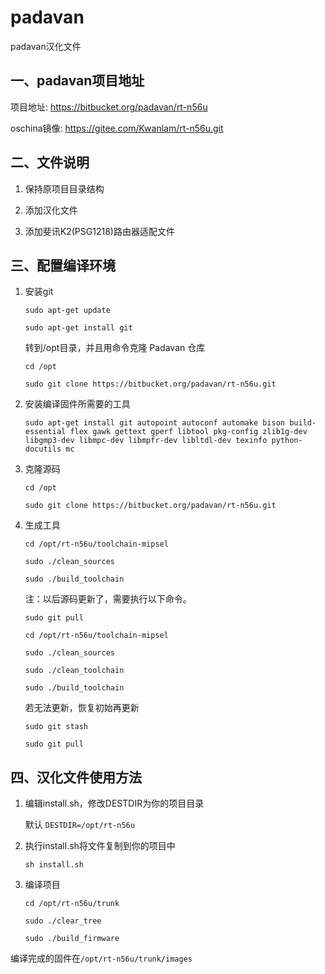  

# padavan

padavan汉化文件

## 一、padavan项目地址

项目地址: https://bitbucket.org/padavan/rt-n56u

oschina镜像: https://gitee.com/Kwanlam/rt-n56u.git

## 二、文件说明

1. 保持原项目目录结构

2. 添加汉化文件

3. 添加斐讯K2(PSG1218)路由器适配文件

## 三、配置编译环境

1. 安装git

	`sudo apt-get update`
	
	`sudo apt-get install git`
	
   转到/opt目录，并且用命令克隆 Padavan 仓库
   
	`cd /opt`
	
	`sudo git clone https://bitbucket.org/padavan/rt-n56u.git`

2. 安装编译固件所需要的工具

	`sudo apt-get install git autopoint autoconf automake bison build-essential flex gawk gettext gperf libtool pkg-config zlib1g-dev libgmp3-dev libmpc-dev libmpfr-dev libltdl-dev texinfo python-docutils mc`

3. 克隆源码

	`cd /opt`
	
	`sudo git clone https://bitbucket.org/padavan/rt-n56u.git`

4. 生成工具

	`cd /opt/rt-n56u/toolchain-mipsel`
	
	`sudo ./clean_sources`
	
	`sudo ./build_toolchain`

   注：以后源码更新了，需要执行以下命令。
   
	`sudo git pull`
	
	`cd /opt/rt-n56u/toolchain-mipsel`
	
	`sudo ./clean_sources`
	
	`sudo ./clean_toolchain`
	
	`sudo ./build_toolchain`

   若无法更新，恢复初始再更新
   
	`sudo git stash`
	
	`sudo git pull`

## 四、汉化文件使用方法

1. 编辑install.sh，修改DESTDIR为你的项目目录

	默认 `DESTDIR=/opt/rt-n56u`

2. 执行install.sh将文件复制到你的项目中

	`sh install.sh`

4. 编译项目

	`cd /opt/rt-n56u/trunk`
	
	`sudo ./clear_tree`
	
	`sudo ./build_firmware`
	
编译完成的固件在`/opt/rt-n56u/trunk/images`
